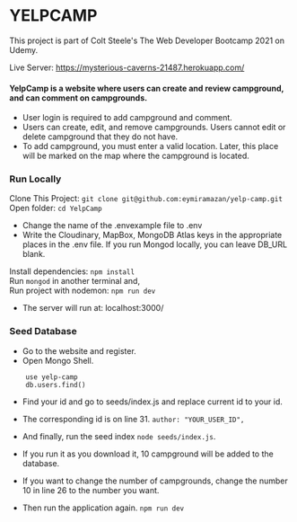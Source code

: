 # YELPCAMP
This project is part of Colt Steele's The Web Developer Bootcamp 2021 on Udemy.

Live Server: https://mysterious-caverns-21487.herokuapp.com/

#### YelpCamp is a website where users can create and review campground, and can comment on campgrounds.

- User login is required to add campground and comment.
- Users can create, edit, and remove campgrounds. Users cannot edit or delete campground that they do not have.
- To add campground, you must enter a valid location. Later, this place will be marked on the map where the campground is located.

### Run Locally
Clone This Project: `git clone git@github.com:eymiramazan/yelp-camp.git`  
Open folder: `cd YelpCamp`  

- Change the name of the .envexample file to .env  
- Write the Cloudinary, MapBox, MongoDB Atlas keys in the appropriate places in the   .env file. If you run Mongod locally, you can leave DB_URL blank.

Install dependencies: `npm install`  
Run `mongod` in another terminal and,  
Run project with nodemon: `npm run dev`  

- The server will run at:  localhost:3000/  

### Seed Database
- Go to the website and register.  
- Open Mongo Shell.
```
    use yelp-camp
    db.users.find()
```
- Find your id and go to seeds/index.js and replace current id to your id.
- The corresponding id is on line 31.
`author: "YOUR_USER_ID",`

- And finally, run the seed index `node seeds/index.js`.
- If you run it as you download it, 10 campground will be added to the database.
- If you want to change the number of campgrounds, change the number 10 in line 26 to the number you want.
- Then run the application again. `npm run dev`




